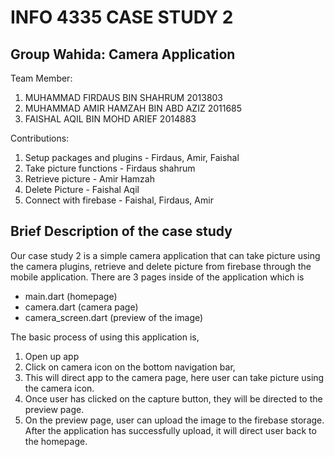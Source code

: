 <h1>INFO 4335 CASE STUDY 2</h1>

<h2>Group Wahida: Camera Application</h2>

Team Member:
1. MUHAMMAD FIRDAUS BIN SHAHRUM 2013803
2. MUHAMMAD AMIR HAMZAH BIN ABD AZIZ 2011685
3. FAISHAL AQIL BIN MOHD ARIEF 2014883

Contributions:
1. Setup packages and plugins - Firdaus, Amir, Faishal
2. Take picture functions - Firdaus shahrum
3. Retrieve picture - Amir Hamzah
4. Delete Picture - Faishal Aqil
5. Connect with firebase - Faishal, Firdaus, Amir

<h2><strong>Brief Description of the case study</strong></h2>

Our case study 2 is a simple camera application that can take picture using the camera plugins, retrieve and delete picture from firebase through the mobile application. There are 3 pages inside of the application which is 

- main.dart (homepage)
- camera.dart (camera page)
- camera_screen.dart (preview of the image)

The basic process of using this application is,

1. Open up app
2. Click on camera icon on the bottom navigation bar,
3. This will direct app to the camera page, here user can take picture using the camera icon.
4. Once user has clicked on the capture button, they will be directed to the preview page.
5. On the preview page, user can upload the image to the firebase storage. After the application has successfully upload, it will direct user back to the homepage. 

